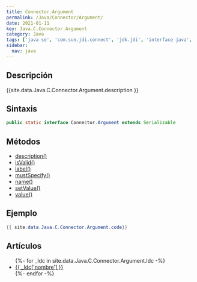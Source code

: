 ```yaml
---
title: Connector.Argument
permalink: /Java/Connector/Argument/
date: 2021-01-11
key: Java.C.Connector.Argument
category: Java
tags: ['java se', 'com.sun.jdi.connect', 'jdk.jdi', 'interface java', 'Java 1.0']
sidebar: 
  nav: java
---
```


## Descripción
{{site.data.Java.C.Connector.Argument.description }}

## Sintaxis
~~~java
public static interface Connector.Argument extends Serializable
~~~

## Métodos
* [description()](/Java/Connector/Argument/description/)
* [isValid()](/Java/Connector/Argument/isValid/)
* [label()](/Java/Connector/Argument/label/)
* [mustSpecify()](/Java/Connector/Argument/mustSpecify/)
* [name()](/Java/Connector/Argument/name/)
* [setValue()](/Java/Connector/Argument/setValue/)
* [value()](/Java/Connector/Argument/value/)

## Ejemplo
~~~java
{{ site.data.Java.C.Connector.Argument.code}}
~~~

## Artículos
<ul>
{%- for _ldc in site.data.Java.C.Connector.Argument.ldc -%}
   <li>
       <a href="{{_ldc['url'] }}">{{ _ldc['nombre'] }}</a>
   </li>
{%- endfor -%}
</ul>

